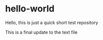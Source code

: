 # hello-world

Hello, this is just a quick short test repository

This is a final update to the text file
